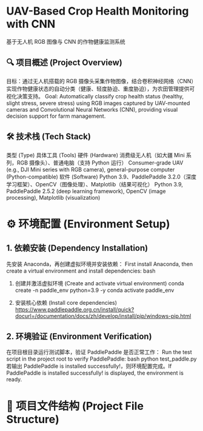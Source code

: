 # UAV-Based Crop Health Monitoring with CNN
基于无人机 RGB 图像与 CNN 的作物健康监测系统
## 🔍 项目概述 (Project Overview)
目标：通过无人机搭载的 RGB 摄像头采集作物图像，结合卷积神经网络（CNN）实现作物健康状态的自动分类（健康、轻度胁迫、重度胁迫），为农田管理提供可视化决策支持。
Goal: Automatically classify crop health status (healthy, slight stress, severe stress) using RGB images captured by UAV-mounted cameras and Convolutional Neural Networks (CNN), providing visual decision support for farm management.
## 🛠️ 技术栈 (Tech Stack)
类型 (Type)	具体工具 (Tools)
硬件 (Hardware)	消费级无人机（如大疆 Mini 系列，RGB 摄像头）、普通电脑（支持 Python 运行）
Consumer-grade UAV (e.g., DJI Mini series with RGB camera), general-purpose computer (Python-compatible)
软件 (Software)	Python 3.9、PaddlePaddle 3.2.0（深度学习框架）、OpenCV（图像处理）、Matplotlib（结果可视化）
Python 3.9, PaddlePaddle 2.5.2 (deep learning framework), OpenCV (image processing), Matplotlib (visualization)
# ⚙️ 环境配置 (Environment Setup)
## 1. 依赖安装 (Dependency Installation)
先安装 Anaconda，再创建虚拟环境并安装依赖：
First install Anaconda, then create a virtual environment and install dependencies:
bash
 1. 创建并激活虚拟环境 (Create and activate virtual environment)
conda create -n paddle_env python=3.9 -y
conda activate paddle_env

 2. 安装核心依赖 (Install core dependencies)
https://www.paddlepaddle.org.cn/install/quick?docurl=/documentation/docs/zh/develop/install/pip/windows-pip.html
## 2. 环境验证 (Environment Verification)
在项目根目录运行测试脚本，验证 PaddlePaddle 是否正常工作：
Run the test script in the project root to verify PaddlePaddle:
bash
python test_paddle.py
若输出 PaddlePaddle is installed successfully!，则环境配置完成。If PaddlePaddle is installed successfully! is displayed, the environment is ready.
# 📂 项目文件结构 (Project File Structure)
